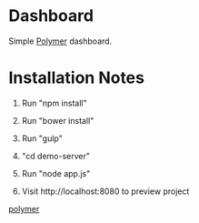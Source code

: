 # Dashboard

Simple [Polymer](polymer) dashboard.

# Installation Notes

1) Run "npm install"

2) Run "bower install"

3) Run "gulp"

4) "cd demo-server"

5) Run "node app.js"

6) Visit http://localhost:8080 to preview project


[polymer](https://www.polymer-project.org/1.0/)